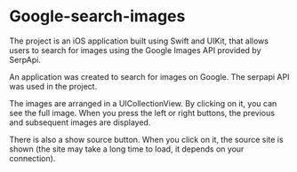 # Google-search-images
The project is an iOS application built using Swift and UIKit, that allows users to search for images using the Google Images API provided by SerpApi. 

An application was created to search for images on Google. The serpapi API was used in the project.

The images are arranged in a UICollectionView. By clicking on it, you can see the full image. When you press the left or right buttons, the previous and subsequent images are displayed.

There is also a show source button. When you click on it, the source site is shown (the site may take a long time to load, it depends on your connection).
